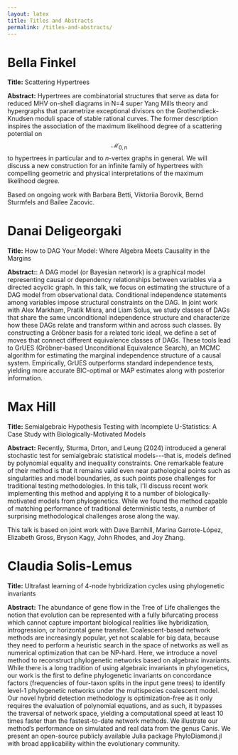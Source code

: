 ```yaml
---
layout: latex
title: Titles and Abstracts
permalink: /titles-and-abstracts/
---
```


# Bella Finkel

**Title:** Scattering Hypertrees

**Abstract:** Hypertrees are combinatorial structures that serve as data for reduced MHV on-shell diagrams in N=4 super Yang Mills theory and hypergraphs that parametrize exceptional divisors on the Grothendieck-Knudsen moduli space of stable rational curves. The former description inspires the association of the maximum likelihood degree of a scattering potential on $$\mathcal{M}_{0,n}$$ to hypertrees in particular and to $n$-vertex graphs in general. We will discuss a new construction for an infinite family of hypertrees with compelling geometric and physical interpretations of the maximum likelihood degree.
   
Based on ongoing work with Barbara Betti, Viktoriia Borovik, Bernd Sturmfels and Bailee Zacovic.

# Danai Deligeorgaki

**Title:** How to DAG Your Model: Where Algebra Meets Causality in the Margins

**Abstract:**: A DAG model (or Bayesian network) is a graphical model representing causal or dependency relationships between variables via a directed acyclic graph. In this talk, we focus on estimating the structure of a DAG model from observational data. Conditional independence statements among variables impose structural constraints on the DAG. In joint work with Alex Markham, Pratik Misra, and Liam Solus, we study classes of DAGs that share the same unconditional independence structure and characterize how these DAGs relate and transform within and across such classes. By constructing a Gröbner basis for a related toric ideal, we define a set of moves that connect different equivalence classes of DAGs. These tools lead to GrUES (Gröbner-based Unconditional Equivalence Search), an MCMC algorithm for estimating the marginal independence structure of a causal system. Empirically, GrUES outperforms standard independence tests, yielding more accurate BIC-optimal or MAP estimates along with posterior information.

# Max Hill

**Title:** Semialgebraic Hypothesis Testing with Incomplete U-Statistics: A Case Study with Biologically-Motivated Models

**Abstract:** Recently, Sturma, Drton, and Leung (2024) introduced a general stochastic test for semialgebraic statistical models---that is, models defined by polynomial equality and inequality constraints. One remarkable feature of their method is that it remains valid even near pathological points such as singularities and model boundaries, as such points pose challenges for traditional testing methodologies. In this talk, I'll discuss recent work implementing this method and applying it to a number of biologically-motivated models from phylogenetics. While we found the method capable of matching performance of traditional deterministic tests, a number of surprising methodological challenges arose along the way.

This talk is based on joint work with Dave Barnhill, Marina Garrote-López, Elizabeth Gross, Bryson Kagy, John Rhodes, and Joy Zhang.


# Claudia Solis-Lemus

**Title:** Ultrafast learning of 4-node hybridization cycles using phylogenetic invariants

**Abstract:** The abundance of gene flow in the Tree of Life challenges the notion that evolution can be represented with a fully bifurcating process which cannot capture important biological realities like hybridization, introgression, or horizontal gene transfer. Coalescent-based network methods are increasingly popular, yet not scalable for big data, because they need to perform a heuristic search in the space of networks as well as numerical optimization that can be NP-hard. Here, we introduce a novel method to reconstruct phylogenetic networks based on algebraic invariants. While there is a long tradition of using algebraic invariants in phylogenetics, our work is the first to define phylogenetic invariants on concordance factors (frequencies of four-taxon splits in the input gene trees) to identify level-1 phylogenetic networks under the multispecies coalescent model. Our novel hybrid detection methodology is optimization-free as it only requires the evaluation of polynomial equations, and as such, it bypasses the traversal of network space, yielding a computational speed at least 10 times faster than the fastest-to-date network methods. We illustrate our method’s performance on simulated and real data from the genus Canis. We present an open-source publicly available Julia package PhyloDiamond.jl with broad applicability within the evolutionary community.
